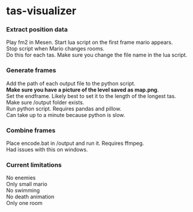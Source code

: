 # tas-visualizer
### Extract position data
Play fm2 in Mesen. Start lua script on the first frame mario appears.  
Stop script when Mario changes rooms.  
Do this for each tas. Make sure you change the file name in the lua script.
### Generate frames
Add the path of each output file to the python script.  
**Make sure you have a picture of the level saved as map.png**.  
Set the endframe. Likely best to set it to the length of the longest tas.  
Make sure /output folder exists.  
Run python script. Requires pandas and pillow.  
Can take up to a minute because python is slow. 
### Combine frames
Place encode.bat in /output and run it. Requires ffmpeg.  
Had issues with this on windows. 
### Current limitations 
No enemies  
Only small mario  
No swimming  
No death animation  
Only one room  
